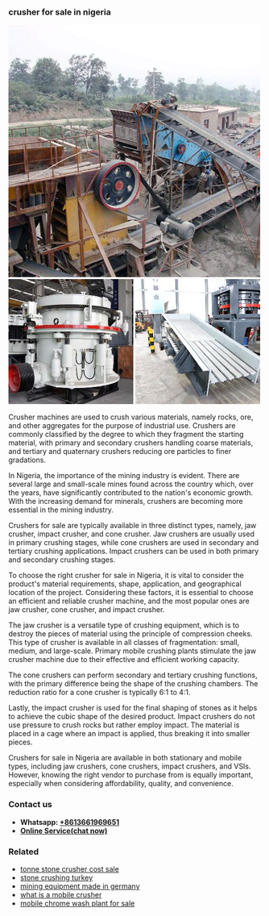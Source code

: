 <h3>crusher for sale in nigeria</h3><img src='1708309384.jpg' alt=''><p>Crusher machines are used to crush various materials, namely rocks, ore, and other aggregates for the purpose of industrial use. Crushers are commonly classified by the degree to which they fragment the starting material, with primary and secondary crushers handling coarse materials, and tertiary and quaternary crushers reducing ore particles to finer gradations.</p><p>In Nigeria, the importance of the mining industry is evident. There are several large and small-scale mines found across the country which, over the years, have significantly contributed to the nation's economic growth. With the increasing demand for minerals, crushers are becoming more essential in the mining industry.</p><p>Crushers for sale are typically available in three distinct types, namely, jaw crusher, impact crusher, and cone crusher. Jaw crushers are usually used in primary crushing stages, while cone crushers are used in secondary and tertiary crushing applications. Impact crushers can be used in both primary and secondary crushing stages.</p><p>To choose the right crusher for sale in Nigeria, it is vital to consider the product's material requirements, shape, application, and geographical location of the project. Considering these factors, it is essential to choose an efficient and reliable crusher machine, and the most popular ones are jaw crusher, cone crusher, and impact crusher.</p><p>The jaw crusher is a versatile type of crushing equipment, which is to destroy the pieces of material using the principle of compression cheeks. This type of crusher is available in all classes of fragmentation: small, medium, and large-scale. Primary mobile crushing plants stimulate the jaw crusher machine due to their effective and efficient working capacity.</p><p>The cone crushers can perform secondary and tertiary crushing functions, with the primary difference being the shape of the crushing chambers. The reduction ratio for a cone crusher is typically 6:1 to 4:1.</p><p>Lastly, the impact crusher is used for the final shaping of stones as it helps to achieve the cubic shape of the desired product. Impact crushers do not use pressure to crush rocks but rather employ impact. The material is placed in a cage where an impact is applied, thus breaking it into smaller pieces.</p><p>Crushers for sale in Nigeria are available in both stationary and mobile types, including jaw crushers, cone crushers, impact crushers, and VSIs. However, knowing the right vendor to purchase from is equally important, especially when considering affordability, quality, and convenience.</p><h3>Contact us</h3><ul><li><strong>Whatsapp:&nbsp;<a href="https://wa.me/8613661969651">+8613661969651</a></strong></li><li><a href="https://swt.shibang-china.com/?git&amp;zhl&amp;crusher for sale in nigeria"><strong>Online Service(chat now)</strong></a></li></ul><h3>Related</h3><ul><li><a href='tonne stone crusher cost sale.md'>tonne stone crusher cost sale</a></li><li><a href='stone crushing turkey.md'>stone crushing turkey</a></li><li><a href='mining equipment made in germany.md'>mining equipment made in germany</a></li><li><a href='what is a mobile crusher.md'>what is a mobile crusher</a></li><li><a href='mobile chrome wash plant for sale.md'>mobile chrome wash plant for sale</a></li></ul>